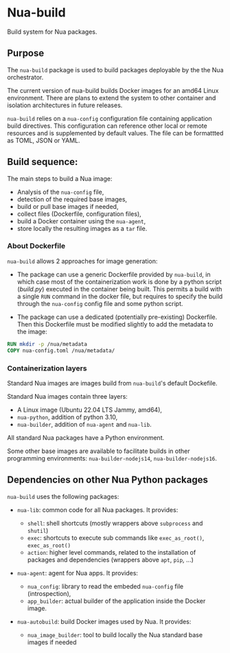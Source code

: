 # Nua-build

Build system for Nua packages.


## Purpose

The `nua-build` package is used to build packages deployable by the the Nua orchestrator.

The current version of nua-build builds Docker images for an amd64 Linux environment. There are plans to extend the system to other container and isolation architectures in future releases.


`nua-build` relies on a `nua-config` configuration file containing application build directives. This configuration can reference other local or remote resources and is supplemented by default values. The file can be formattted as TOML, JSON or YAML.

## Build sequence:

The main steps to build a Nua image:

- Analysis of the `nua-config` file,
- detection of the required base images,
- build or pull base images if needed,
- collect files (Dockerfile, configuration files),
- build a Docker container using the `nua-agent`,
- store locally the resulting images as a `tar` file.


### About Dockerfile

`nua-build` allows 2 approaches for image generation:

- The package can use a generic Dockerfile provided by `nua-build`, in which case most of the containerization work is done by a python script (*build.py*) executed in the container being built. This permits a build with a single `RUN` command in the docker file, but requires to specify the build through the `nua-config` config file and some python script.

- The package can use a dedicated (potentially pre-existing) Dockerfile. Then this Dockerfile must be modified slightly to add the metadata to the image:

```dockerfile
RUN mkdir -p /nua/metadata
COPY nua-config.toml /nua/metadata/
```

### Containerization layers

Standard Nua images are images build from `nua-build`'s default Dockefile.

Standard Nua images contain three layers:

- A Linux image (Ubuntu 22.04 LTS Jammy, amd64),
- `nua-python`, addition of python 3.10,
- `nua-builder`, addition of `nua-agent` and `nua-lib`.

All standard Nua packages have a Python environment.

Some other base images are available to facilitate builds in other programming environments: `nua-builder-nodejs14`, `nua-builder-nodejs16`.

## Dependencies on other Nua Python packages

`nua-build` uses the following packages:

- `nua-lib`: common code for all Nua packages. It provides:

    - `shell`: shell shortcuts (mostly wrappers above `subprocess` and `shutil`)
    - `exec`: shortcuts to execute sub commands like `exec_as_root()`, `exec_as_root()`
    - `action`: higher level commands, related to the installation of packages and dependencies (wrappers above `apt`, `pip`, ...)

- `nua-agent`: agent for Nua apps. It provides:

    - `nua_config`: library to read the embeded `nua-config` file (introspection),
    - `app_builder`: actual builder of the application inside the Docker image.

- `nua-autobuild`: build Docker images used by Nua. It provides:

    - `nua_image_builder`:  tool to build locally the Nua standard base images if needed
